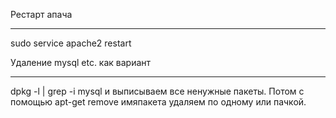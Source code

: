 Рестарт апача
_______________________________
sudo service apache2 restart

Удаление mysql etc. как вариант
_______________________________
dpkg -l | grep -i mysql 
и выписываем все ненужные пакеты. Потом с помощью apt-get remove имяпакета удаляем по одному или пачкой.
